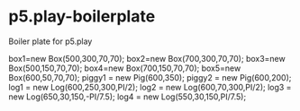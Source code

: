 # p5.play-boilerplate
Boiler plate for p5.play


 box1=new Box(500,300,70,70);
  box2=new Box(700,300,70,70);
  box3=new Box(500,150,70,70);
  box4=new Box(700,150,70,70);
  box5=new Box(600,50,70,70);
  piggy1 = new Pig(600,350);
  piggy2 = new Pig(600,200);
  log1 = new Log(600,250,300,PI/2);
  log2 = new Log(600,70,300,PI/2);
  log3 = new Log(650,30,150,-PI/7.5);
  log4 = new Log(550,30,150,PI/7.5);